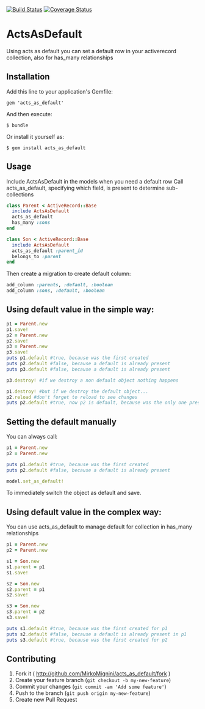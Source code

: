 [![Build Status](https://travis-ci.org/MirkoMignini/acts_as_default.png?branch=master)](https://travis-ci.org/MirkoMignini/acts_as_default)
[![Coverage Status](https://coveralls.io/repos/MirkoMignini/acts_as_default/badge.png)](https://coveralls.io/r/MirkoMignini/acts_as_default)
# ActsAsDefault

Using acts as default you can set a default row in your activerecord collection, also for has_many relationships

## Installation

Add this line to your application's Gemfile:

    gem 'acts_as_default'

And then execute:

    $ bundle

Or install it yourself as:

    $ gem install acts_as_default

## Usage

Include ActsAsDefault in the models when you need a default row
Call acts_as_default, specifying which field, is present to determine sub-collections

```ruby
class Parent < ActiveRecord::Base
  include ActsAsDefault
  acts_as_default
  has_many :sons
end

class Son < ActiveRecord::Base
  include ActsAsDefault
  acts_as_default :parent_id
  belongs_to :parent
end
```

Then create a migration to create default column:

```ruby
add_column :parents, :default, :boolean
add_column :sons, :default, :boolean
```

## Using default value in the simple way:

```ruby
p1 = Parent.new
p1.save!
p2 = Parent.new
p2.save!
p3 = Parent.new
p3.save!
puts p1.default #true, because was the first created
puts p2.default #false, because a default is already present
puts p3.default #false, because a default is already present

p3.destroy! #if we destroy a non default object nothing happens

p1.destroy! #but if we destroy the default object...
p2.reload #don't forget to reload to see changes
puts p2.default #true, now p2 is default, because was the only one present, in case of more the recent based on created_at will become the default
```

## Setting the default manually

You can always call:
```ruby
p1 = Parent.new
p2 = Parent.new

puts p1.default #true, because was the first created
puts p2.default #false, because a default is already present

model.set_as_default!
```
To immediately switch the object as default and save.

## Using default value in the complex way:

You can use acts_as_default to manage default for collection in has_many relationships
```ruby
p1 = Parent.new
p2 = Parent.new

s1 = Son.new
s1.parent = p1
s1.save!

s2 = Son.new
s2.parent = p1
s2.save!

s3 = Son.new
s3.parent = p2
s3.save!

puts s1.default #true, because was the first created for p1
puts s2.default #false, because a default is already present in p1
puts s3.default #true, because was the first created for p2
```

## Contributing

1. Fork it ( http://github.com/MirkoMignini/acts_as_default/fork )
2. Create your feature branch (`git checkout -b my-new-feature`)
3. Commit your changes (`git commit -am 'Add some feature'`)
4. Push to the branch (`git push origin my-new-feature`)
5. Create new Pull Request
